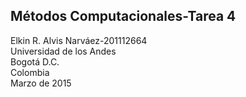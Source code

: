 Métodos Computacionales-Tarea 4
-------------------------------
Elkin R. Alvis Narváez-201112664   
Universidad de los Andes   
Bogotá D.C.   
Colombia   
Marzo de 2015   
